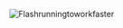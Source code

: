 ![Flashrunningtoworkfaster](https://user-images.githubusercontent.com/85257701/120705127-49e21f00-c46c-11eb-948d-bee4da23a613.jpg)
